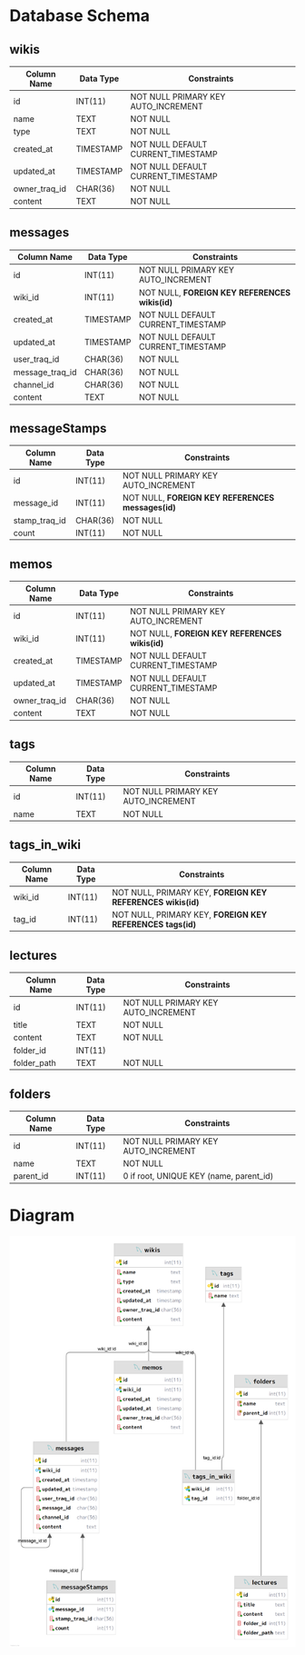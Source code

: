 # Database Schema

## wikis
| Column Name | Data Type | Constraints |
|-------------|-----------|-------------|
| id          | INT(11)   | NOT NULL PRIMARY KEY AUTO_INCREMENT |
| name        | TEXT      | NOT NULL |
| type        | TEXT      | NOT NULL |
| created_at  | TIMESTAMP | NOT NULL DEFAULT CURRENT_TIMESTAMP |
| updated_at  | TIMESTAMP | NOT NULL DEFAULT CURRENT_TIMESTAMP |
| owner_traq_id | CHAR(36) | NOT NULL |
| content     | TEXT      | NOT NULL |

## messages
| Column Name   | Data Type | Constraints |
|---------------|-----------|-------------|
| id            | INT(11)   | NOT NULL PRIMARY KEY AUTO_INCREMENT |
| wiki_id       | INT(11)   | NOT NULL, **FOREIGN KEY REFERENCES wikis(id)** |
| created_at    | TIMESTAMP | NOT NULL DEFAULT CURRENT_TIMESTAMP |
| updated_at    | TIMESTAMP | NOT NULL DEFAULT CURRENT_TIMESTAMP |
| user_traq_id  | CHAR(36)  | NOT NULL |
| message_traq_id | CHAR(36) | NOT NULL |
| channel_id    | CHAR(36)  | NOT NULL |
| content       | TEXT      | NOT NULL |

## messageStamps
| Column Name   | Data Type | Constraints |
|---------------|-----------|-------------|
| id            | INT(11)   | NOT NULL PRIMARY KEY AUTO_INCREMENT |
| message_id    | INT(11)   | NOT NULL, **FOREIGN KEY REFERENCES messages(id)** |
| stamp_traq_id | CHAR(36)  | NOT NULL |
| count         | INT(11)   | NOT NULL |

## memos
| Column Name   | Data Type | Constraints |
|---------------|-----------|-------------|
| id            | INT(11)   | NOT NULL PRIMARY KEY AUTO_INCREMENT |
| wiki_id       | INT(11)   | NOT NULL, **FOREIGN KEY REFERENCES wikis(id)** |
| created_at    | TIMESTAMP | NOT NULL DEFAULT CURRENT_TIMESTAMP |
| updated_at    | TIMESTAMP | NOT NULL DEFAULT CURRENT_TIMESTAMP |
| owner_traq_id | CHAR(36)  | NOT NULL |
| content       | TEXT      | NOT NULL |

## tags
| Column Name | Data Type | Constraints |
|-------------|-----------|-------------|
| id          | INT(11)   | NOT NULL PRIMARY KEY AUTO_INCREMENT |
| name        | TEXT      | NOT NULL |

## tags_in_wiki
| Column Name | Data Type | Constraints |
|-------------|-----------|-------------|
| wiki_id     | INT(11)   | NOT NULL, PRIMARY KEY, **FOREIGN KEY REFERENCES wikis(id)** |
| tag_id      | INT(11)   | NOT NULL, PRIMARY KEY, **FOREIGN KEY REFERENCES tags(id)** |

## lectures
| Column Name | Data Type | Constraints |
|-------------|-----------|-------------|
| id          | INT(11)   | NOT NULL PRIMARY KEY AUTO_INCREMENT |
| title       | TEXT      | NOT NULL |
| content     | TEXT      | NOT NULL |
| folder_id   | INT(11)   |  |
| folder_path | TEXT      | NOT NULL |

## folders
| Column Name | Data Type | Constraints |
|-------------|-----------|-------------|
| id          | INT(11)   | NOT NULL PRIMARY KEY AUTO_INCREMENT |
| name        | TEXT      | NOT NULL |
| parent_id   | INT(11)   | 0 if root, UNIQUE KEY (name, parent_id) |

# Diagram
![dbschema.png](dbschema.png)